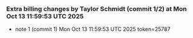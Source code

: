 
### Extra billing changes by Taylor Schmidt (commit 1/2) at Mon Oct 13 11:59:53 UTC 2025
* note 1 (commit 1) Mon Oct 13 11:59:53 UTC 2025 token=25787
